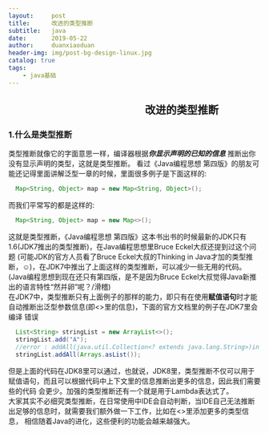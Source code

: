 ```yaml
---
layout:     post
title:      改进的类型推断
subtitle:   java
date:       2019-05-22
author:     duanxiaoduan
header-img: img/post-bg-design-linux.jpg
catalog: true
tags:
    - java基础
---
```


## 　　　　　　　　　　　　　改进的类型推断
### 1.什么是类型推断
类型推断就像它的字面意思一样，编译器根据<b><i>你显示声明的已知的信息</i></b> 推断出你没有显示声明的类型，这就是类型推断。
看过《Java编程思想 第四版》的朋友可能还记得里面讲解泛型一章的时候，里面很多例子是下面这样的:
```java
  Map<String, Object> map = new Map<String, Object>();
```
而我们平常写的都是这样的:
```java
  Map<String, Object> map = new Map<>();
```
这就是类型推断，《Java编程思想 第四版》这本书出书的时候最新的JDK只有1.6(JDK7推出的类型推断)，在Java编程思想里Bruce Eckel大叔还提到过这个问题
(可能JDK的官方人员看了Bruce Eckel大叔的Thinking in Java才加的类型推断，☺)，在JDK7中推出了上面这样的类型推断，可以减少一些无用的代码。
(Java编程思想到现在还只有第四版，是不是因为Bruce Eckel大叔觉得Java新推出的语言特性“然并卵”呢？/滑稽)
<br>
在JDK7中，类型推断只有上面例子的那样的能力，即只有在使用**赋值语句**时才能自动推断出泛型参数信息(即<>里的信息)，下面的官方文档里的例子在JDK7里会编译
错误
```java
  List<String> stringList = new ArrayList<>();
  stringList.add("A");
  //error : addAll(java.util.Collection<? extends java.lang.String>)in List cannot be applied to (java.util.List<java.lang.Object>)
  stringList.addAll(Arrays.asList());  
```
但是上面的代码在JDK8里可以通过，也就说，JDK8里，类型推断不仅可以用于赋值语句，而且可以根据代码中上下文里的信息推断出更多的信息，因此我们需要些的代码
会更少。加强的类型推断还有一个就是用于Lambda表达式了。
<br>
大家其实不必细究类型推断，在日常使用中IDE会自动判断，当IDE自己无法推断出足够的信息时，就需要我们额外做一下工作，比如在<>里添加更多的类型信息，
相信随着Java的进化，这些便利的功能会越来越强大。

<!-- --------------------------------------------------- 改进的类型推断结束------------------------------------------------- -->
